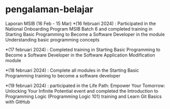 # pengalaman-belajar

Laporan MSIB (16 Feb - 15 Mar)
*(16 februari 2024) : Participated in the National Onboarding Program MSIB Batch 6 and completed training in Starting Basic Programming to Become a Software Developer in the module Understanding basic programming concepts

*(17 februari 2024) : Completed training in Starting Basic Programming to Become a Software Developer in the Software Application Modification module

*(18 februari 2024) : Complete all modules in the Starting Basic Programming training to become a software developer

*(19 februari 2024) : participated in the Life Path: Empower Your Tomorrow: Unlocking Your Infinite Potential event and completed the Introduction to Programming Logic (Programming Logic 101) training and Learn Git Basics with GitHub

